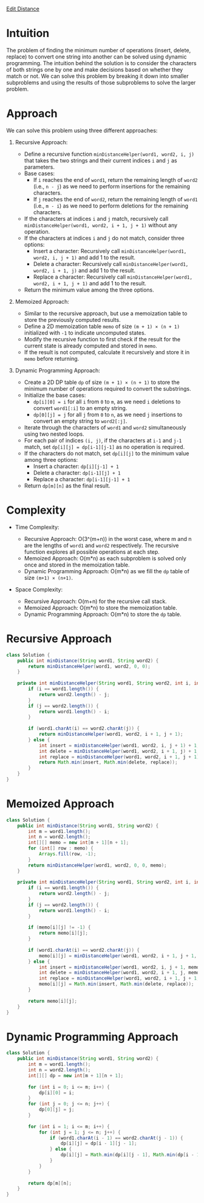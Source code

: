 [Edit Distance](https://leetcode.com/problems/edit-distance/description/)

# Intuition
The problem of finding the minimum number of operations (insert, delete, replace) to convert one string into another can be solved using dynamic programming. The intuition behind the solution is to consider the characters of both strings one by one and make decisions based on whether they match or not. We can solve this problem by breaking it down into smaller subproblems and using the results of those subproblems to solve the larger problem.

# Approach
We can solve this problem using three different approaches:

1. Recursive Approach:
   - Define a recursive function `minDistanceHelper(word1, word2, i, j)` that takes the two strings and their current indices `i` and `j` as parameters.
   - Base cases:
     - If `i` reaches the end of `word1`, return the remaining length of `word2` (i.e., `n - j`) as we need to perform insertions for the remaining characters.
     - If `j` reaches the end of `word2`, return the remaining length of `word1` (i.e., `m - i`) as we need to perform deletions for the remaining characters.
   - If the characters at indices `i` and `j` match, recursively call `minDistanceHelper(word1, word2, i + 1, j + 1)` without any operation.
   - If the characters at indices `i` and `j` do not match, consider three options:
     - Insert a character: Recursively call `minDistanceHelper(word1, word2, i, j + 1)` and add 1 to the result.
     - Delete a character: Recursively call `minDistanceHelper(word1, word2, i + 1, j)` and add 1 to the result.
     - Replace a character: Recursively call `minDistanceHelper(word1, word2, i + 1, j + 1)` and add 1 to the result.
   - Return the minimum value among the three options.

2. Memoized Approach:
   - Similar to the recursive approach, but use a memoization table to store the previously computed results.
   - Define a 2D memoization table `memo` of size `(m + 1) × (n + 1)` initialized with `-1` to indicate uncomputed states.
   - Modify the recursive function to first check if the result for the current state is already computed and stored in `memo`.
   - If the result is not computed, calculate it recursively and store it in `memo` before returning.

3. Dynamic Programming Approach:
   - Create a 2D DP table `dp` of size `(m + 1) × (n + 1)` to store the minimum number of operations required to convert the substrings.
   - Initialize the base cases:
     - `dp[i][0] = i` for all `i` from `0` to `m`, as we need `i` deletions to convert `word1[:i]` to an empty string.
     - `dp[0][j] = j` for all `j` from `0` to `n`, as we need `j` insertions to convert an empty string to `word2[:j]`.
   - Iterate through the characters of `word1` and `word2` simultaneously using two nested loops.
   - For each pair of indices `(i, j)`, if the characters at `i-1` and `j-1` match, set `dp[i][j] = dp[i-1][j-1]` as no operation is required.
   - If the characters do not match, set `dp[i][j]` to the minimum value among three options:
     - Insert a character: `dp[i][j-1] + 1`
     - Delete a character: `dp[i-1][j] + 1`
     - Replace a character: `dp[i-1][j-1] + 1`
   - Return `dp[m][n]` as the final result.

# Complexity
- Time Complexity:
  - Recursive Approach: O(3^(m+n)) in the worst case, where m and n are the lengths of `word1` and `word2` respectively. The recursive function explores all possible operations at each step.
  - Memoized Approach: O(m*n) as each subproblem is solved only once and stored in the memoization table.
  - Dynamic Programming Approach: O(m*n) as we fill the `dp` table of size `(m+1) × (n+1)`.

- Space Complexity:
  - Recursive Approach: O(m+n) for the recursive call stack.
  - Memoized Approach: O(m*n) to store the memoization table.
  - Dynamic Programming Approach: O(m*n) to store the `dp` table.

# Recursive Approach
```java
class Solution {
    public int minDistance(String word1, String word2) {
        return minDistanceHelper(word1, word2, 0, 0);
    }
    
    private int minDistanceHelper(String word1, String word2, int i, int j) {
        if (i == word1.length()) {
            return word2.length() - j;
        }
        if (j == word2.length()) {
            return word1.length() - i;
        }
        
        if (word1.charAt(i) == word2.charAt(j)) {
            return minDistanceHelper(word1, word2, i + 1, j + 1);
        } else {
            int insert = minDistanceHelper(word1, word2, i, j + 1) + 1;
            int delete = minDistanceHelper(word1, word2, i + 1, j) + 1;
            int replace = minDistanceHelper(word1, word2, i + 1, j + 1) + 1;
            return Math.min(insert, Math.min(delete, replace));
        }
    }
}
```

# Memoized Approach
```java
class Solution {
    public int minDistance(String word1, String word2) {
        int m = word1.length();
        int n = word2.length();
        int[][] memo = new int[m + 1][n + 1];
        for (int[] row : memo) {
            Arrays.fill(row, -1);
        }
        return minDistanceHelper(word1, word2, 0, 0, memo);
    }
    
    private int minDistanceHelper(String word1, String word2, int i, int j, int[][] memo) {
        if (i == word1.length()) {
            return word2.length() - j;
        }
        if (j == word2.length()) {
            return word1.length() - i;
        }
        
        if (memo[i][j] != -1) {
            return memo[i][j];
        }
        
        if (word1.charAt(i) == word2.charAt(j)) {
            memo[i][j] = minDistanceHelper(word1, word2, i + 1, j + 1, memo);
        } else {
            int insert = minDistanceHelper(word1, word2, i, j + 1, memo) + 1;
            int delete = minDistanceHelper(word1, word2, i + 1, j, memo) + 1;
            int replace = minDistanceHelper(word1, word2, i + 1, j + 1, memo) + 1;
            memo[i][j] = Math.min(insert, Math.min(delete, replace));
        }
        
        return memo[i][j];
    }
}
```

# Dynamic Programming Approach
```java
class Solution {
    public int minDistance(String word1, String word2) {
        int m = word1.length();
        int n = word2.length();
        int[][] dp = new int[m + 1][n + 1];
        
        for (int i = 0; i <= m; i++) {
            dp[i][0] = i;
        }
        for (int j = 0; j <= n; j++) {
            dp[0][j] = j;
        }
        
        for (int i = 1; i <= m; i++) {
            for (int j = 1; j <= n; j++) {
                if (word1.charAt(i - 1) == word2.charAt(j - 1)) {
                    dp[i][j] = dp[i - 1][j - 1];
                } else {
                    dp[i][j] = Math.min(dp[i][j - 1], Math.min(dp[i - 1][j], dp[i - 1][j - 1])) + 1;
                }
            }
        }
        
        return dp[m][n];
    }
}
```